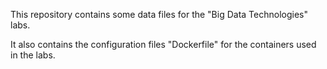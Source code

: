 This repository contains some data files for the "Big Data Technologies" labs.

It also contains the configuration files "Dockerfile" for the containers used in the labs.
